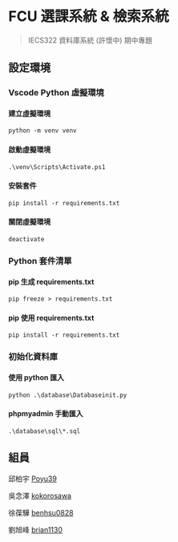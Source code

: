 # FCU 選課系統 & 檢索系統
> IECS322 資料庫系統 (許懷中) 期中專題

## 設定環境

### Vscode Python 虛擬環境

#### 建立虛擬環境
```
python -m venv venv
```

#### 啟動虛擬環境
```
.\venv\Scripts\Activate.ps1
```

#### 安裝套件
```
pip install -r requirements.txt
```

#### 關閉虛擬環境
```
deactivate
```

### Python 套件清單

#### pip 生成 requirements.txt

```
pip freeze > requirements.txt
```

#### pip 使用 requirements.txt

```
pip install -r requirements.txt
```

### 初始化資料庫

#### 使用 python 匯入
```
python .\database\Databaseinit.py
```

#### phpmyadmin 手動匯入

`.\database\sql\*.sql`

## 組員

邱柏宇 [Poyu39](https://github.com/poyu39)

吳念澤 [kokorosawa](https://github.com/kokorosawa)

徐葆驊 [benhsu0828](https://github.com/benhsu0828)

劉旭峰 [brian1130](https://github.com/brian1130)


